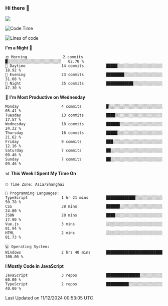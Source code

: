 ### Hi there 👋

<img src="https://github-readme-stats.vercel.app/api/top-langs/?username=lhvision"/>

<!--START_SECTION:waka-->
![Code Time](http://img.shields.io/badge/Code%20Time-9%20hrs%2032%20mins-blue)

![Lines of code](https://img.shields.io/badge/From%20Hello%20World%20I%27ve%20Written-49.3%20thousand%20lines%20of%20code-blue)

**I'm a Night 🦉** 

```text
🌞 Morning                2 commits           █░░░░░░░░░░░░░░░░░░░░░░░░   02.70 % 
🌆 Daytime                14 commits          █████░░░░░░░░░░░░░░░░░░░░   18.92 % 
🌃 Evening                23 commits          ████████░░░░░░░░░░░░░░░░░   31.08 % 
🌙 Night                  35 commits          ████████████░░░░░░░░░░░░░   47.30 % 
```
📅 **I'm Most Productive on Wednesday** 

```text
Monday                   4 commits           █░░░░░░░░░░░░░░░░░░░░░░░░   05.41 % 
Tuesday                  13 commits          ████░░░░░░░░░░░░░░░░░░░░░   17.57 % 
Wednesday                18 commits          ██████░░░░░░░░░░░░░░░░░░░   24.32 % 
Thursday                 16 commits          █████░░░░░░░░░░░░░░░░░░░░   21.62 % 
Friday                   9 commits           ███░░░░░░░░░░░░░░░░░░░░░░   12.16 % 
Saturday                 7 commits           ██░░░░░░░░░░░░░░░░░░░░░░░   09.46 % 
Sunday                   7 commits           ██░░░░░░░░░░░░░░░░░░░░░░░   09.46 % 
```


📊 **This Week I Spent My Time On** 

```text
🕑︎ Time Zone: Asia/Shanghai

💬 Programming Languages: 
TypeScript               1 hr 21 mins        █████████████░░░░░░░░░░░░   50.78 % 
CSS                      38 mins             ██████░░░░░░░░░░░░░░░░░░░   24.00 % 
JSON                     28 mins             ████░░░░░░░░░░░░░░░░░░░░░   17.90 % 
Vue.js                   3 mins              ░░░░░░░░░░░░░░░░░░░░░░░░░   01.94 % 
HTML                     2 mins              ░░░░░░░░░░░░░░░░░░░░░░░░░   01.73 % 

💻 Operating System: 
Windows                  2 hrs 40 mins       █████████████████████████   100.00 % 
```

**I Mostly Code in JavaScript** 

```text
JavaScript               3 repos             ███████████████░░░░░░░░░░   60.00 % 
TypeScript               2 repos             ██████████░░░░░░░░░░░░░░░   40.00 % 
```




 Last Updated on 11/12/2024 00:53:05 UTC
<!--END_SECTION:waka-->
